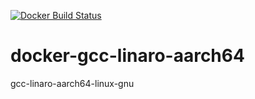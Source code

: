 [![Docker Build Status](https://img.shields.io/docker/build/zcsevcik/gcc-linaro-aarch64.svg)](https://hub.docker.com/r/zcsevcik/gcc-linaro-aarch64/)

# docker-gcc-linaro-aarch64
gcc-linaro-aarch64-linux-gnu
